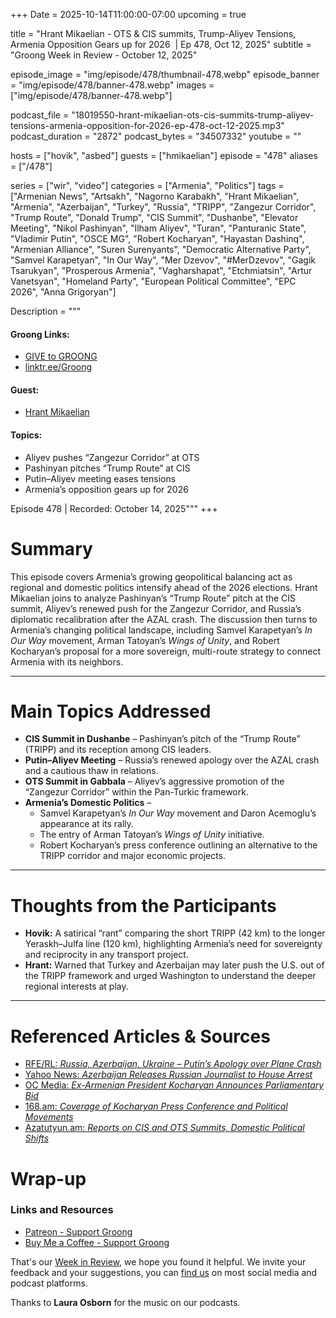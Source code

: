 +++
Date = 2025-10-14T11:00:00-07:00
upcoming = true

title = "Hrant Mikaelian - OTS & CIS summits, Trump-Aliyev Tensions, Armenia Opposition Gears up for 2026  | Ep 478, Oct 12, 2025"
subtitle = "Groong Week in Review - October 12, 2025"

episode_image = "img/episode/478/thumbnail-478.webp"
episode_banner = "img/episode/478/banner-478.webp"
images = ["img/episode/478/banner-478.webp"]

podcast_file     = "18019550-hrant-mikaelian-ots-cis-summits-trump-aliyev-tensions-armenia-opposition-for-2026-ep-478-oct-12-2025.mp3"
podcast_duration = "2872"
podcast_bytes    = "34507332"
youtube = ""

hosts = ["hovik", "asbed"]
guests = ["hmikaelian"]
episode = "478"
aliases = ["/478"]

series = ["wir", "video"]
categories = ["Armenia", "Politics"]
tags = ["Armenian News", "Artsakh", "Nagorno Karabakh", "Hrant Mikaelian", "Armenia", "Azerbaijan", "Turkey", "Russia", "TRIPP", "Zangezur Corridor", "Trump Route", "Donald Trump", "CIS Summit", "Dushanbe", "Elevator Meeting", "Nikol Pashinyan", "Ilham Aliyev", "Turan", "Panturanic State", "Vladimir Putin", "OSCE MG", "Robert Kocharyan", "Hayastan Dashinq", "Armenian Alliance", "Suren Surenyants", "Democratic Alternative Party", "Samvel Karapetyan", "In Our Way", "Mer Dzevov", "#MerDzevov", "Gagik Tsarukyan", "Prosperous Armenia", "Vagharshapat", "Etchmiatsin", "Artur Vanetsyan", "Homeland Party", "European Political Committee", "EPC 2026", "Anna Grigoryan"]

Description = """

#### Groong Links:
* [GIVE to GROONG](https://podcasts.groong.org/donate)
* [linktr.ee/Groong](https://linktr.ee/groong)

#### Guest:
* [Hrant Mikaelian](https://podcasts.groong.org/guest/hmikaelian)

#### Topics:
* Aliyev pushes “Zangezur Corridor” at OTS
* Pashinyan pitches “Trump Route” at CIS
* Putin–Aliyev meeting eases tensions
* Armenia’s opposition gears up for 2026

Episode 478 | Recorded: October 14, 2025"""
+++

# Summary
This episode covers Armenia’s growing geopolitical balancing act as regional and domestic politics intensify ahead of the 2026 elections. Hrant Mikaelian joins to analyze Pashinyan’s “Trump Route” pitch at the CIS summit, Aliyev’s renewed push for the Zangezur Corridor, and Russia’s diplomatic recalibration after the AZAL crash. The discussion then turns to Armenia’s changing political landscape, including Samvel Karapetyan’s *In Our Way* movement, Arman Tatoyan’s *Wings of Unity*, and Robert Kocharyan’s proposal for a more sovereign, multi-route strategy to connect Armenia with its neighbors.

---

# Main Topics Addressed
- **CIS Summit in Dushanbe** – Pashinyan’s pitch of the “Trump Route” (TRIPP) and its reception among CIS leaders.  
- **Putin–Aliyev Meeting** – Russia’s renewed apology over the AZAL crash and a cautious thaw in relations.  
- **OTS Summit in Gabbala** – Aliyev’s aggressive promotion of the “Zangezur Corridor” within the Pan-Turkic framework.  
- **Armenia’s Domestic Politics** –  
  - Samvel Karapetyan’s *In Our Way* movement and Daron Acemoglu’s appearance at its rally.  
  - The entry of Arman Tatoyan’s *Wings of Unity* initiative.  
  - Robert Kocharyan’s press conference outlining an alternative to the TRIPP corridor and major economic projects.

---

# Thoughts from the Participants
- **Hovik:** A satirical “rant” comparing the short TRIPP (42 km) to the longer Yeraskh–Julfa line (120 km), highlighting Armenia’s need for sovereignty and reciprocity in any transport project.  
- **Hrant:** Warned that Turkey and Azerbaijan may later push the U.S. out of the TRIPP framework and urged Washington to understand the deeper regional interests at play.

---

# Referenced Articles & Sources
- [RFE/RL: *Russia, Azerbaijan, Ukraine – Putin’s Apology over Plane Crash*](https://www.rferl.org/a/russia-azerbaijan-ukraine-putin-plane-crash/33555688.html)  
- [Yahoo News: *Azerbaijan Releases Russian Journalist to House Arrest*](https://ca.news.yahoo.com/azerbaijan-releases-russian-journalist-house-082449794.html)  
- [OC Media: *Ex-Armenian President Kocharyan Announces Parliamentary Bid*](https://oc-media.org/ex-armenian-president-kocharyan-announces-parliamentary-elections-bid/)  
- [168.am: *Coverage of Kocharyan Press Conference and Political Movements*](https://168.am/2025/10/09/2292790.html)  
- [Azatutyun.am: *Reports on CIS and OTS Summits, Domestic Political Shifts*](https://www.azatutyun.am/)  


# Wrap-up

### **Links and Resources**

* [Patreon - Support Groong](https://www.patreon.com/ann_groong)
* [Buy Me a Coffee - Support Groong](https://www.buymeacoffee.com/groong)

That's our [Week in Review](https://podcasts.groong.org/), we hope you found it helpful. We invite your feedback and your suggestions, you can [find us](https://linktr.ee/groong) on most social media and podcast platforms.

Thanks to __Laura Osborn__ for the music on our podcasts.
